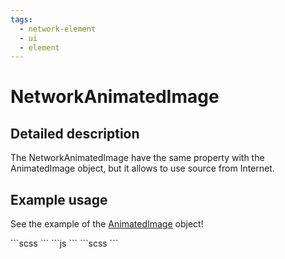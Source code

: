 ```yaml
---
tags:
  - network-element
  - ui
  - element
---
```

# NetworkAnimatedImage

## Detailed description
The NetworkAnimatedImage have the same property with the AnimatedImage object, but it allows to use source from Internet.

## Example usage
See the example of the [AnimatedImage](../../special/animatedimage/README.md) object!

<code-group>
<code-block title=".at" active>
```scss
```
</code-block>

<code-block title=".atObj">
```js
```
</code-block>

<code-block title=".atStyle">
```scss
```
</code-block>
</code-group>
